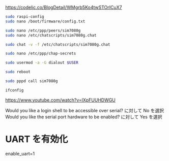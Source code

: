 https://codelic.co/BlogDetail/WMgrb5Ko4twSTOrICuX7

```bash
sudo raspi-config
sudo nano /boot/firmware/config.txt

sudo nano /etc/ppp/peers/sim7080g
sudo nano /etc/chatscripts/sim7080g.chat

sudo chat -v -f /etc/chatscripts/sim7080g.chat

sudo nano /etc/ppp/chap-secrets

sudo usermod -a -G dialout $USER

sudo reboot

sudo pppd call sim7080g

ifconfig
```



https://www.youtube.com/watch?v=lXpFUUHDWGU

Would you like a login shell to be accessible over serial? に対して No を選択
Would you like the serial port hardware to be enabled? に対して Yes を選択

# UART を有効化
enable_uart=1